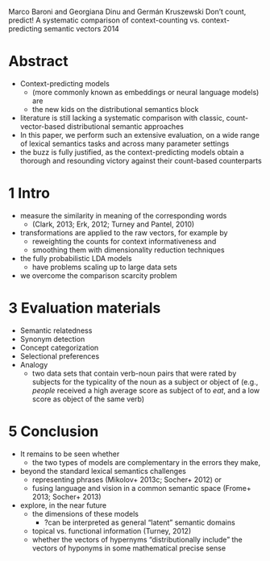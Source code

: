 Marco Baroni and Georgiana Dinu and Germán Kruszewski
Don’t count, predict! A systematic comparison of
    context-counting vs.  context-predicting semantic vectors
2014

# Abstract

* Context-predicting models
  * (more commonly known as embeddings or neural language models) are
  * the new kids on the distributional semantics block
* literature is still lacking a systematic comparison with classic,
  count-vector-based distributional semantic approaches
* In this paper, we perform such an extensive evaluation,
  on a wide range of lexical semantics tasks and across many parameter settings
* the buzz is fully justified, as the context-predicting models obtain a
  thorough and resounding victory against their count-based counterparts

# 1 Intro

* measure the similarity in meaning of the corresponding words
  * (Clark, 2013; Erk, 2012; Turney and Pantel, 2010)
* transformations are applied to the raw vectors, for example by
  * reweighting the counts for context informativeness and
  * smoothing them with dimensionality reduction techniques
* the fully probabilistic LDA models
  * have problems scaling up to large data sets
* we overcome the comparison scarcity problem

# 3 Evaluation materials

* Semantic relatedness
* Synonym detection
* Concept categorization
* Selectional preferences
* Analogy
  * two data sets that contain verb-noun pairs that were
    rated by subjects for the typicality of the noun as a subject or object of
    (e.g., _people_ received a high average score as subject of to _eat_, and a
    low score as object of the same verb)

# 5 Conclusion

* It remains to be seen whether
  * the two types of models are complementary in the errors they make,
* beyond the standard lexical semantics challenges
  * representing phrases (Mikolov+ 2013c; Socher+ 2012) or
  * fusing language and vision in a common semantic space
    (Frome+ 2013; Socher+ 2013)
* explore, in the near future
  * the dimensions of these models
    * ?can be interpreted as general “latent” semantic domains
  * topical vs. functional information (Turney, 2012)
  * whether the vectors of hypernyms “distributionally include” the vectors of
    hyponyms in some mathematical precise sense
